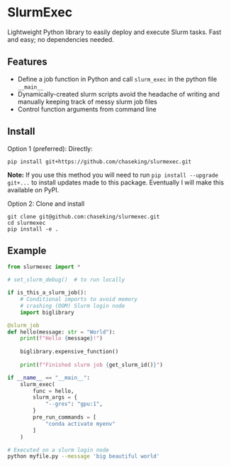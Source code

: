 # SlurmExec
Lightweight Python library to easily deploy and execute Slurm tasks. Fast and easy; no dependencies needed.

## Features
- Define a job function in Python and call `slurm_exec` in the python file `__main__`
- Dynamically-created slurm scripts avoid the headache of writing and manually keeping track of messy slurm job files
- Control function arguments from command line

## Install
Option 1 (preferred): Directly:
```
pip install git+https://github.com/chaseking/slurmexec.git
```
**Note:** If you use this method you will need to run `pip install --upgrade git+...` to install updates made to this package. Eventually I will make this available on PyPI.

Option 2: Clone and install
```
git clone git@github.com:chaseking/slurmexec.git
cd slurmexec
pip install -e .
```

## Example
```python
from slurmexec import *

# set_slurm_debug()  # to run locally

if is_this_a_slurm_job():
    # Conditional imports to avoid memory
    # crashing (OOM) Slurm login node
    import biglibrary

@slurm_job
def hello(message: str = "World"):
    print(f"Hello {message}!")
    
    biglibrary.expensive_function()
    
    print(f"Finished slurm job {get_slurm_id()}")

if __name__ == "__main__":
    slurm_exec(
        func = hello,
        slurm_args = {
            "--gres": "gpu:1",
        }
        pre_run_commands = [
            "conda activate myenv"
        ]
    )
```

```bash
# Executed on a slurm login node
python myfile.py --message 'big beautiful world'
```